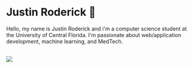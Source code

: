 # Justin Roderick 🦕

<div>
Hello, my name is Justin Roderick and i'm a computer science student at the University of Central Florida. I'm passionate about web/application development, machine learning, and MedTech.
</div>
<br/>

<!--![](https://github-readme-stats.vercel.app/api?username=JustinRoderick&theme=shades-of-purple&hide_border=false&include_all_commits=true&count_private=false)<br/>-->
![](https://github-readme-stats.vercel.app/api/top-langs/?username=JustinRoderick&theme=shades-of-purple&hide_border=false&include_all_commits=true&count_private=false)
<!--
**JustinRoderick/JustinRoderick** is a ✨ _special_ ✨ repository because its `README.md` (this file) appears on your GitHub profile.

Here are some ideas to get you started:

- 🔭 I’m currently working on ...
- 🌱 I’m currently learning ...
- 👯 I’m looking to collaborate on ...
- 🤔 I’m looking for help with ...
- 💬 Ask me about ...
- 📫 How to reach me: ...
- 😄 Pronouns: ...
- ⚡ Fun fact: ...
-->
